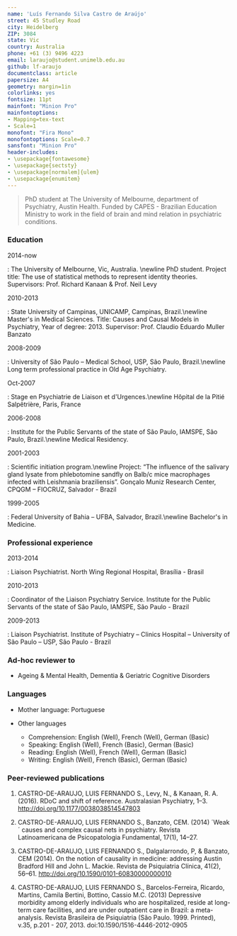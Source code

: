 ```yaml
---
name: 'Luís Fernando Silva Castro de Araújo'
street: 45 Studley Road
city: Heidelberg
ZIP: 3084
state: Vic
country: Australia
phone: +61 (3) 9496 4223
email: laraujo@student.unimelb.edu.au
github: lf-araujo
documentclass: article
papersize: A4
geometry: margin=1in
colorlinks: yes
fontsize: 11pt
mainfont: "Minion Pro"
mainfontoptions:
- Mapping=tex-text
- Scale=1
monofont: "Fira Mono"
monofontoptions: Scale=0.7
sansfont: "Minion Pro"
header-includes:
- \usepackage{fontawesome}
- \usepackage{sectsty}
- \usepackage[normalem]{ulem}
- \usepackage{enumitem}
---
```



> PhD student at The University of Melbourne, department of Psychiatry, Austin Health. Funded by CAPES - Brazilian Education Ministry to work in the field of brain and mind relation in psychiatric conditions.

### Education 

2014-now 

:     The University of Melbourne, Vic, Australia. \newline PhD student. Project title: The use of statistical methods to represent identity theories. Supervisors: Prof. Richard Kanaan & Prof. Neil Levy

2010-2013

:     State University of Campinas, UNICAMP, Campinas, Brazil.\newline Master's in Medical Sciences. Title: Causes and Causal Models in Psychiatry, Year of degree: 2013. Supervisor: Prof. Claudio Eduardo Muller Banzato

2008-2009

:     University of São Paulo – Medical School, USP, São Paulo, Brazil.\newline Long term professional practice in Old Age Psychiatry.

Oct-2007 

:    Stage en Psychiatrie de Liaison et d'Urgences.\newline Hôpital de la Pitié Salpêtrière, Paris, France

2006-2008

:     Institute for the Public Servants of the state of São Paulo, IAMSPE, São Paulo, Brazil.\newline Medical Residency.

2001-2003

:    Scientific initiation program.\newline Project: “The influence of the salivary gland lysate from phlebotomine sandfly on Balb/c mice macrophages infected with Leishmania braziliensis”. Gonçalo Muniz Research Center, CPQGM – FIOCRUZ, Salvador - Brazil

1999-2005

:     Federal University of Bahia – UFBA, Salvador, Brazil.\newline Bachelor's in Medicine.


### Professional experience

2013-2014

:    Liaison Psychiatrist. North Wing Regional Hospital, Brasília - Brasil

2010-2013

:    Coordinator of the Liaison Psychiatry Service. Institute for the Public Servants of the state of São Paulo, IAMSPE, São Paulo - Brazil

2009-2013

:    Liaison Psychiatrist. Institute of Psychiatry – Clinics Hospital – University of São Paulo – USP, São Paulo - Brazil

### Ad-hoc reviewer to

- Ageing & Mental Health, Dementia & Geriatric Cognitive Disorders

### Languages

- Mother language: Portuguese

- Other languages 
    - Comprehension: English (Well), French (Well), German (Basic)
    - Speaking: English (Well), French (Basic), German (Basic) 
    - Reading: English (Well), French (Well), German (Basic) 
    - Writing: English (Well), French (Basic), German (Basic)

### Peer-reviewed publications

1. CASTRO-DE-ARAUJO, LUIS FERNANDO S., Levy, N., & Kanaan, R. A. (2016). RDoC and shift of reference. Australasian Psychiatry, 1–3. http://doi.org/10.1177/0038038514547803

2. CASTRO-DE-ARAUJO, LUIS FERNANDO S., Banzato, CEM. (2014) ´Weak´ causes and complex causal nets in psychiatry. Revista Latinoamericana de Psicopatologia Fundamental, 17(1), 14–27.

3. CASTRO-DE-ARAUJO, LUIS FERNANDO S., Dalgalarrondo, P, & Banzato, CEM (2014). On the notion of causality in medicine: addressing Austin Bradford Hill and John L. Mackie. Revista de Psiquiatria Clínica, 41(2), 56–61. http://doi.org/10.1590/0101-60830000000010

4. CASTRO-DE-ARAUJO, LUIS FERNANDO S., Barcelos-Ferreira, Ricardo, Martins, Camila Bertini, Bottino, Cassio M.C. (2013) Depressive morbidity among elderly individuals who are hospitalized, reside at long-term care facilities, and are under outpatient care in Brazil: a meta-analysis. Revista Brasileira de Psiquiatria (São Paulo. 1999. Printed), v.35, p.201 - 207, 2013. doi:10.1590/1516-4446-2012-0905




